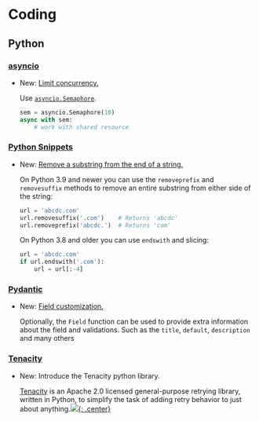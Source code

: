 # Coding

## Python

### [asyncio](asyncio.md)

* New: [Limit concurrency.](asyncio.md#limit-concurrency)

    Use [`asyncio.Semaphore`](https://docs.python.org/3/library/asyncio-sync.html#semaphores).
    
    ```python
    sem = asyncio.Semaphore(10)
    async with sem:
        # work with shared resource
    ```

### [Python Snippets](python_snippets.md)

* New: [Remove a substring from the end of a string.](python_snippets.md#remove-a-substring-from-the-end-of-a-string)

    On Python 3.9 and newer you can use the `removeprefix` and `removesuffix` methods to
    remove an entire substring from either side of the string:
    
    ```python
    url = 'abcdc.com'
    url.removesuffix('.com')    # Returns 'abcdc'
    url.removeprefix('abcdc.')  # Returns 'com'
    ```
    
    On Python 3.8 and older you can use `endswith` and slicing:
    
    ```python
    url = 'abcdc.com'
    if url.endswith('.com'):
        url = url[:-4]
    ```

### [Pydantic](pydantic.md)

* New: [Field customization.](pydantic.md#field-customization)

    Optionally, the `Field` function can be used to provide extra information about
    the field and validations. Such as the `title`, `default`, `description`
    and many others

### [Tenacity](tenacity.md)

* New: Introduce the Tenacity python library.

    [Tenacity](https://github.com/jd/tenacity) is an Apache 2.0 licensed general-purpose retrying library, written in Python, to simplify the task of adding retry behavior to just about anything.[![](not-by-ai.svg){: .center}](https://notbyai.fyi)
